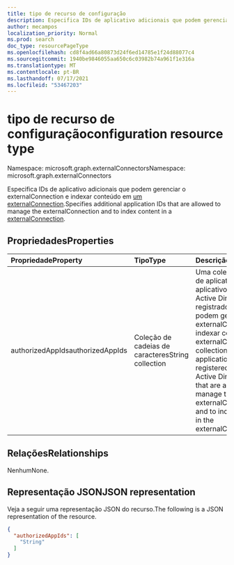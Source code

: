 ```yaml
---
title: tipo de recurso de configuração
description: Especifica IDs de aplicativo adicionais que podem gerenciar o externalConnection e indexar conteúdo em um externalConnection.
author: mecampos
localization_priority: Normal
ms.prod: search
doc_type: resourcePageType
ms.openlocfilehash: cd8f4ad66a80873d24f6ed14785e1f24d88077c4
ms.sourcegitcommit: 1940be9846055aa650c6c03982b74a961f1e316a
ms.translationtype: MT
ms.contentlocale: pt-BR
ms.lasthandoff: 07/17/2021
ms.locfileid: "53467203"
---
```

# <a name="configuration-resource-type"></a><span data-ttu-id="b9ff1-103">tipo de recurso de configuração</span><span class="sxs-lookup"><span data-stu-id="b9ff1-103">configuration resource type</span></span>

<span data-ttu-id="b9ff1-104">Namespace: microsoft.graph.externalConnectors</span><span class="sxs-lookup"><span data-stu-id="b9ff1-104">Namespace: microsoft.graph.externalConnectors</span></span>



<span data-ttu-id="b9ff1-105">Especifica IDs de aplicativo adicionais que podem gerenciar o externalConnection e indexar conteúdo em [um externalConnection](../resources/externalconnectors-externalconnection.md).</span><span class="sxs-lookup"><span data-stu-id="b9ff1-105">Specifies additional application IDs that are allowed to manage the externalConnection and to index content in a [externalConnection](../resources/externalconnectors-externalconnection.md).</span></span>

## <a name="properties"></a><span data-ttu-id="b9ff1-106">Propriedades</span><span class="sxs-lookup"><span data-stu-id="b9ff1-106">Properties</span></span>
|<span data-ttu-id="b9ff1-107">Propriedade</span><span class="sxs-lookup"><span data-stu-id="b9ff1-107">Property</span></span>|<span data-ttu-id="b9ff1-108">Tipo</span><span class="sxs-lookup"><span data-stu-id="b9ff1-108">Type</span></span>|<span data-ttu-id="b9ff1-109">Descrição</span><span class="sxs-lookup"><span data-stu-id="b9ff1-109">Description</span></span>|
|:---|:---|:---|
|<span data-ttu-id="b9ff1-110">authorizedAppIds</span><span class="sxs-lookup"><span data-stu-id="b9ff1-110">authorizedAppIds</span></span>|<span data-ttu-id="b9ff1-111">Coleção de cadeias de caracteres</span><span class="sxs-lookup"><span data-stu-id="b9ff1-111">String collection</span></span>|<span data-ttu-id="b9ff1-112">Uma coleção de IDs de aplicativos para aplicativos Azure Active Directory registrados que podem gerenciar o externalConnection e indexar conteúdo no externalConnection.</span><span class="sxs-lookup"><span data-stu-id="b9ff1-112">A collection of application IDs for registered Azure Active Directory apps that are allowed to manage the externalConnection and to index content in the externalConnection.</span></span>|

## <a name="relationships"></a><span data-ttu-id="b9ff1-113">Relações</span><span class="sxs-lookup"><span data-stu-id="b9ff1-113">Relationships</span></span>
<span data-ttu-id="b9ff1-114">Nenhum</span><span class="sxs-lookup"><span data-stu-id="b9ff1-114">None.</span></span>

## <a name="json-representation"></a><span data-ttu-id="b9ff1-115">Representação JSON</span><span class="sxs-lookup"><span data-stu-id="b9ff1-115">JSON representation</span></span>
<span data-ttu-id="b9ff1-116">Veja a seguir uma representação JSON do recurso.</span><span class="sxs-lookup"><span data-stu-id="b9ff1-116">The following is a JSON representation of the resource.</span></span>
<!-- {
  "blockType": "resource",
  "@odata.type": "microsoft.graph.externalConnectors.configuration"
}
-->
``` json
{
  "authorizedAppIds": [
    "String"
  ]
}
```

